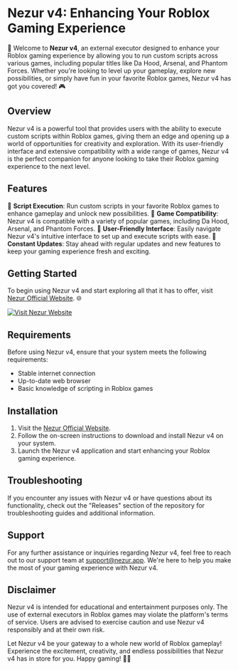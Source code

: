 # Nezur v4: Enhancing Your Roblox Gaming Experience

🚀 Welcome to **Nezur v4**, an external executor designed to enhance your Roblox gaming experience by allowing you to run custom scripts across various games, including popular titles like Da Hood, Arsenal, and Phantom Forces. Whether you're looking to level up your gameplay, explore new possibilities, or simply have fun in your favorite Roblox games, Nezur v4 has got you covered! 🎮

## Overview
Nezur v4 is a powerful tool that provides users with the ability to execute custom scripts within Roblox games, giving them an edge and opening up a world of opportunities for creativity and exploration. With its user-friendly interface and extensive compatibility with a wide range of games, Nezur v4 is the perfect companion for anyone looking to take their Roblox gaming experience to the next level.

## Features
🔹 **Script Execution**: Run custom scripts in your favorite Roblox games to enhance gameplay and unlock new possibilities.
🔹 **Game Compatibility**: Nezur v4 is compatible with a variety of popular games, including Da Hood, Arsenal, and Phantom Forces.
🔹 **User-Friendly Interface**: Easily navigate Nezur v4's intuitive interface to set up and execute scripts with ease.
🔹 **Constant Updates**: Stay ahead with regular updates and new features to keep your gaming experience fresh and exciting.

## Getting Started
To begin using Nezur v4 and start exploring all that it has to offer, visit [Nezur Official Website](https://nezur.app). 🌐

[![Visit Nezur Website](https://img.shields.io/badge/Visit-Nezur%20Website-blue)](https://nezur.app)

## Requirements
Before using Nezur v4, ensure that your system meets the following requirements:
- Stable internet connection
- Up-to-date web browser
- Basic knowledge of scripting in Roblox games

## Installation
1. Visit the [Nezur Official Website](https://nezur.app).
2. Follow the on-screen instructions to download and install Nezur v4 on your system.
3. Launch the Nezur v4 application and start enhancing your Roblox gaming experience.

## Troubleshooting
If you encounter any issues with Nezur v4 or have questions about its functionality, check out the "Releases" section of the repository for troubleshooting guides and additional information.

## Support
For any further assistance or inquiries regarding Nezur v4, feel free to reach out to our support team at support@nezur.app. We're here to help you make the most of your gaming experience with Nezur v4.

## Disclaimer
Nezur v4 is intended for educational and entertainment purposes only. The use of external executors in Roblox games may violate the platform's terms of service. Users are advised to exercise caution and use Nezur v4 responsibly and at their own risk.

Let Nezur v4 be your gateway to a whole new world of Roblox gameplay! Experience the excitement, creativity, and endless possibilities that Nezur v4 has in store for you. Happy gaming! 🎉🚀